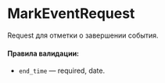 # MarkEventRequest

Request для отметки о завершении события.

#### Правила валидации:

* `end_time` — required, date.


